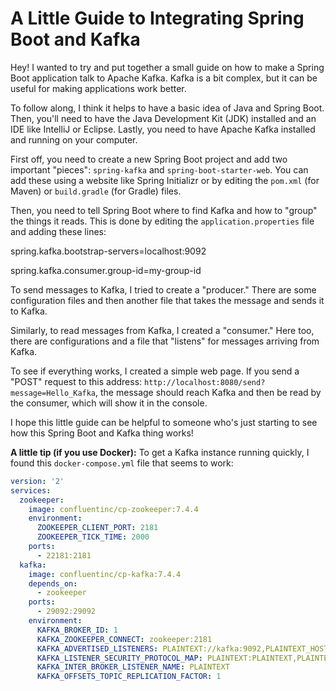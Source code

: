 # A Little Guide to Integrating Spring Boot and Kafka

Hey! I wanted to try and put together a small guide on how to make a Spring Boot application talk to Apache Kafka. Kafka is a bit complex, but it can be useful for making applications work better.

To follow along, I think it helps to have a basic idea of Java and Spring Boot. Then, you'll need to have the Java Development Kit (JDK) installed and an IDE like IntelliJ or Eclipse. Lastly, you need to have Apache Kafka installed and running on your computer.

First off, you need to create a new Spring Boot project and add two important "pieces": `spring-kafka` and `spring-boot-starter-web`. You can add these using a website like Spring Initializr or by editing the `pom.xml` (for Maven) or `build.gradle` (for Gradle) files.

Then, you need to tell Spring Boot where to find Kafka and how to "group" the things it reads. This is done by editing the `application.properties` file and adding these lines:

spring.kafka.bootstrap-servers=localhost:9092

spring.kafka.consumer.group-id=my-group-id


To send messages to Kafka, I tried to create a "producer." There are some configuration files and then another file that takes the message and sends it to Kafka.

Similarly, to read messages from Kafka, I created a "consumer." Here too, there are configurations and a file that "listens" for messages arriving from Kafka.

To see if everything works, I created a simple web page. If you send a "POST" request to this address: `http://localhost:8080/send?message=Hello_Kafka`, the message should reach Kafka and then be read by the consumer, which will show it in the console.

I hope this little guide can be helpful to someone who's just starting to see how this Spring Boot and Kafka thing works!

**A little tip (if you use Docker):** To get a Kafka instance running quickly, I found this `docker-compose.yml` file that seems to work:

```yaml
version: '2'
services:
  zookeeper:
    image: confluentinc/cp-zookeeper:7.4.4
    environment:
      ZOOKEEPER_CLIENT_PORT: 2181
      ZOOKEEPER_TICK_TIME: 2000
    ports:
      - 22181:2181
  kafka:
    image: confluentinc/cp-kafka:7.4.4
    depends_on:
      - zookeeper
    ports:
      - 29092:29092
    environment:
      KAFKA_BROKER_ID: 1
      KAFKA_ZOOKEEPER_CONNECT: zookeeper:2181
      KAFKA_ADVERTISED_LISTENERS: PLAINTEXT://kafka:9092,PLAINTEXT_HOST://localhost:29092
      KAFKA_LISTENER_SECURITY_PROTOCOL_MAP: PLAINTEXT:PLAINTEXT,PLAINTEXT_HOST:PLAINTEXT
      KAFKA_INTER_BROKER_LISTENER_NAME: PLAINTEXT
      KAFKA_OFFSETS_TOPIC_REPLICATION_FACTOR: 1
